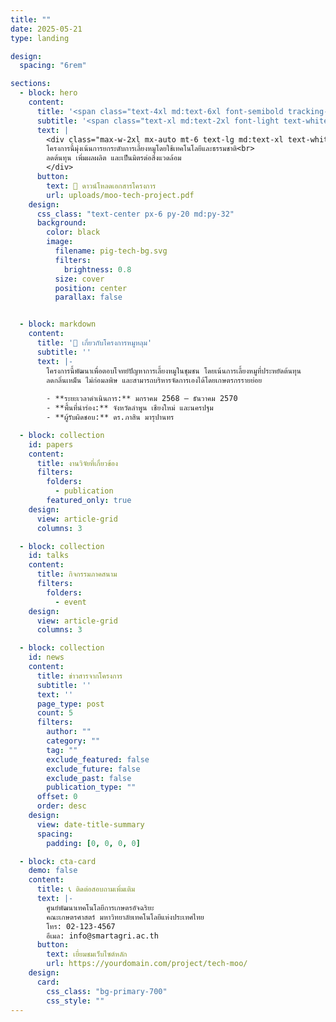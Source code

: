```yaml
---
title: ""
date: 2025-05-21
type: landing

design:
  spacing: "6rem"

sections:
  - block: hero
    content:
      title: '<span class="text-4xl md:text-6xl font-semibold tracking-wide text-gold-400">โครงการหมูหลุม</span>'
      subtitle: '<span class="text-xl md:text-2xl font-light text-white/80 mt-4 block">การเลี้ยงหมูแนวใหม่เพื่อความยั่งยืน ไม่พึ่งพาสารเคมี</span>'
      text: |
        <div class="max-w-2xl mx-auto mt-6 text-lg md:text-xl text-white/90 leading-relaxed">
        โครงการนี้มุ่งเน้นการยกระดับการเลี้ยงหมูโดยใช้เทคโนโลยีและธรรมชาติ<br>
        ลดต้นทุน เพิ่มผลผลิต และเป็นมิตรต่อสิ่งแวดล้อม
        </div>
      button:
        text: 📄 ดาวน์โหลดเอกสารโครงการ
        url: uploads/moo-tech-project.pdf
    design:
      css_class: "text-center px-6 py-20 md:py-32"
      background:
        color: black
        image:
          filename: pig-tech-bg.svg
          filters:
            brightness: 0.8
          size: cover
          position: center
          parallax: false


  - block: markdown
    content:
      title: '🐷 เกี่ยวกับโครงการหมูหลุม'
      subtitle: ''
      text: |-
        โครงการนี้พัฒนาเพื่อตอบโจทย์ปัญหาการเลี้ยงหมูในชุมชน โดยเน้นการเลี้ยงหมูที่ประหยัดต้นทุน  
        ลดกลิ่นเหม็น ไม่ก่อมลพิษ และสามารถบริหารจัดการเองได้โดยเกษตรกรรายย่อย  
        
        - **ระยะเวลาดำเนินการ:** มกราคม 2568 – ธันวาคม 2570  
        - **พื้นที่นำร่อง:** จังหวัดลำพูน เชียงใหม่ และนครปฐม  
        - **ผู้รับผิดชอบ:** ดร.ภาสิน มารุปานทร

  - block: collection
    id: papers
    content:
      title: งานวิจัยที่เกี่ยวข้อง
      filters:
        folders:
          - publication
        featured_only: true
    design:
      view: article-grid
      columns: 3

  - block: collection
    id: talks
    content:
      title: กิจกรรมภาคสนาม
      filters:
        folders:
          - event
    design:
      view: article-grid
      columns: 3

  - block: collection
    id: news
    content:
      title: ข่าวสารจากโครงการ
      subtitle: ''
      text: ''
      page_type: post
      count: 5
      filters:
        author: ""
        category: ""
        tag: ""
        exclude_featured: false
        exclude_future: false
        exclude_past: false
        publication_type: ""
      offset: 0
      order: desc
    design:
      view: date-title-summary
      spacing:
        padding: [0, 0, 0, 0]

  - block: cta-card
    demo: false
    content:
      title: 📞 ติดต่อสอบถามเพิ่มเติม
      text: |-
        ศูนย์พัฒนาเทคโนโลยีการเกษตรอัจฉริยะ  
        คณะเกษตรศาสตร์ มหาวิทยาลัยเทคโนโลยีแห่งประเทศไทย  
        โทร: 02-123-4567  
        อีเมล: info@smartagri.ac.th
      button:
        text: เยี่ยมชมเว็บไซต์หลัก
        url: https://yourdomain.com/project/tech-moo/
    design:
      card:
        css_class: "bg-primary-700"
        css_style: ""
---
```

